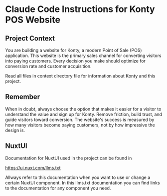# Claude Code Instructions for Konty POS Website

## Project Context
You are building a website for Konty, a modern Point of Sale (POS) application. This website is the primary sales channel for converting visitors into paying customers. Every decision you make should optimize for conversion rate and customer acquisition.

Read all files in context directory file for information about Konty and this project.

## Remember
When in doubt, always choose the option that makes it easier for a visitor to understand the value and sign up for Konty. Remove friction, build trust, and guide visitors toward conversion. The website's success is measured by how many visitors become paying customers, not by how impressive the design is.

## NuxtUI
Documentation for NuxtUI used in the project can be found in

https://ui.nuxt.com/llms.txt

Allways refer to this documentation when you want to use or change a certain NuxtUI component. In this llms.txt documentation you can find links to the documentation for any component you need.
